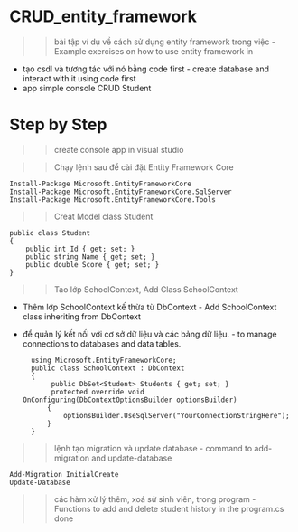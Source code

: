 ﻿# CRUD_entity_framework
>> bài tập ví dụ về cách sử dụng entity framework trong việc - Example exercises on how to use entity framework in
- tạo csdl và tương tác với nó bằng code first - create database and interact with it using code first
- app simple console CRUD Student



# Step by Step

>> create console app in visual studio 

>> Chạy lệnh sau để cài đặt Entity Framework Core 

	Install-Package Microsoft.EntityFrameworkCore
	Install-Package Microsoft.EntityFrameworkCore.SqlServer
	Install-Package Microsoft.EntityFrameworkCore.Tools


>> Creat Model class Student

	public class Student
	{
		public int Id { get; set; }
		public string Name { get; set; }
		public double Score { get; set; }
	}

>> Tạo lớp SchoolContext, Add Class SchoolContext
- Thêm lớp SchoolContext kế thừa từ DbContext - Add SchoolContext class inheriting from DbContext
- để quản lý kết nối với cơ sở dữ liệu và các bảng dữ liệu. - to manage connections to databases and data tables.

		using Microsoft.EntityFrameworkCore;				
	    public class SchoolContext : DbContext							
	    {
			 public DbSet<Student> Students { get; set; }
			 protected override void OnConfiguring(DbContextOptionsBuilder optionsBuilder)
			{
				optionsBuilder.UseSqlServer("YourConnectionStringHere");
			}
		}
	 
>> lệnh tạo migration và update database - command to add-migration and update-database

	Add-Migration InitialCreate
	Update-Database

>> các hàm xử lý thêm, xoá sử sinh viên, trong program - Functions to add and delete student history in the program.cs
 done